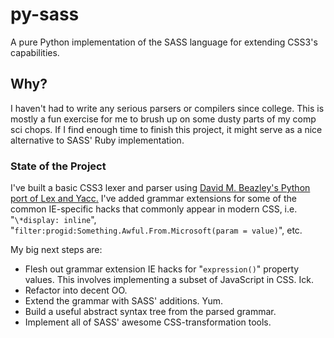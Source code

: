 py-sass
=======

A pure Python implementation of the SASS language for extending CSS3's capabilities.

## Why?

I haven't had to write any serious parsers or compilers since college. This is mostly a fun exercise for me 
to brush up on some dusty parts of my comp sci chops. If I find enough time to finish this project, it might
serve as a nice alternative to SASS' Ruby implementation.

### State of the Project

I've built a basic CSS3 lexer and parser using
<a href="https://github.com/dabeaz/ply" target="_blank">David M. Beazley's Python port of Lex and Yacc.</a>
I've added grammar extensions for some of the common IE-specific hacks that commonly appear in modern CSS,
i.e. "`\*display: inline`", "`filter:progid:Something.Awful.From.Microsoft(param = value)`", etc.

My big next steps are:
* Flesh out grammar extension IE hacks for "`expression()`" property values. This involves implementing a subset of 
JavaScript in CSS. Ick.
* Refactor into decent OO.
* Extend the grammar with SASS' additions. Yum.
* Build a useful abstract syntax tree from the parsed grammar.
* Implement all of SASS' awesome CSS-transformation tools.
